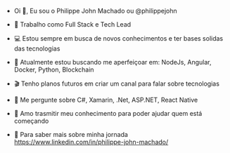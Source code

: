 
- Oi  👋, Eu sou o Philippe John Machado ou  @philippejohn

- 📍 Trabalho como Full Stack e Tech Lead

- 💻 Estou sempre em busca de novos conhecimentos e ter bases solidas das tecnologias

- 📖 Atualmente estou buscando me aperfeiçoar em:
     NodeJs,
     Angular,
     Docker,
     Python,
     Blockchain
     
- 🎬 Tenho planos futuros em criar um canal para falar sobre tecnologias 

- 💬 Me pergunte sobre C#, Xamarin, .Net, ASP.NET, React Native

- 📢 Amo trasmitir meu conhecimento para poder ajudar quem está começando

- 🚀 Para saber mais sobre minha jornada https://www.linkedin.com/in/philippe-john-machado/
<!---
philippejohn/philippejohn is a ✨ special ✨ repository because its `README.md` (this file) appears on your GitHub profile.
You can click the Preview link to take a look at your changes.
--->
